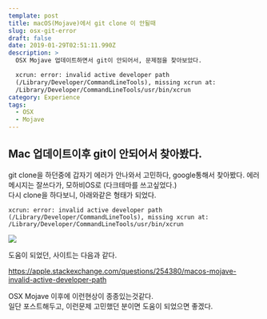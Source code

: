 ```yaml
---
template: post
title: macOS(Mojave)에서 git clone 이 안될때
slug: osx-git-error
draft: false
date: 2019-01-29T02:51:11.990Z
description: >
  OSX Mojave 업데이트하면서 git이 안되어서, 문제점을 찾아보았다.   

  xcrun: error: invalid active developer path
  (/Library/Developer/CommandLineTools), missing xcrun at:
  /Library/Developer/CommandLineTools/usr/bin/xcrun
category: Experience
tags:
  - OSX
  - Mojave
---
```

## Mac 업데이트이후 git이 안되어서 찾아봤다.

git clone을 하던중에 갑자기 에러가 안나와서 고민하다, google통해서 찾아봤다.
에러메시지는 잘쓰다가, 모하비OS로 (다크테마를 쓰고싶었다.)\
다시 clone을 하다보니, 아래와같은 형태가 되었다.

`
xcrun: error: invalid active developer path (/Library/Developer/CommandLineTools), missing xcrun at: /Library/Developer/CommandLineTools/usr/bin/xcrun
`

![](/media/99df263d5c145b6e28.png)

도움이 되었던, 사이트는 다음과 같다.  

<https://apple.stackexchange.com/questions/254380/macos-mojave-invalid-active-developer-path>

OSX Mojave 이후에 이런현상이 종종있는것같다.  
일단 포스트해두고, 이런문제 고민했던 분이면 도움이 되었으면 좋겠다.
